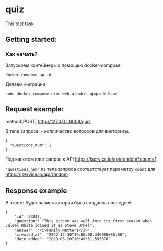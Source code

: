 # quiz
This test task

## Getting started:
### Как начать?

Запускаем контейнеры с помощью docker-compose

```
docker-compose up -d
```

Делаем миграции

```
sudo docker-compose exec web alembic upgrade head
```

## Request example: 
method[POST] http://127.0.0.1:8008/quiz

В теле запроса, - колличество вопросов для викториты. 
```
{
  "questions_num": 1
}
```
Под капотом идет запрос к API https://jservice.io/api/random?count=1.

<code>"questions_num"</code> из тела запроса соответствует параметру <code>count</code> для https://jservice.io/api/random

## Response example
В ответе будет запись которая была созданна последней.

```
{
    "id": 53043,
    "question": "This sitcom was well into its first season when Jaleel White joined it as Steve Urkel",
    "answer": "<i>Family Matters</i>",
    "created_at": "2022-12-30T19:00:08.346000+00:00",
    "date_added": "2023-05-20T16:49:51.595678"
}
```